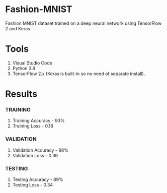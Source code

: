 # Fashion-MNIST

Fashion MNIST dataset trained on a deep neural network using TensorFlow 2 and Keras.

# Tools

1. Visual Studio Code
2. Python 3.8
3. TensorFlow 2.x (Keras is built-in so no need of separate install).

# Results

### TRAINING
1. Training Accuracy - 93%
2. Training Loss - 0.18

### VALIDATION
1. Validation Accuracy - 88%
2. Validation Loss - 0.36

### TESTING
1. Testing Accuracy - 89%
2. Testing Loss - 0.34
